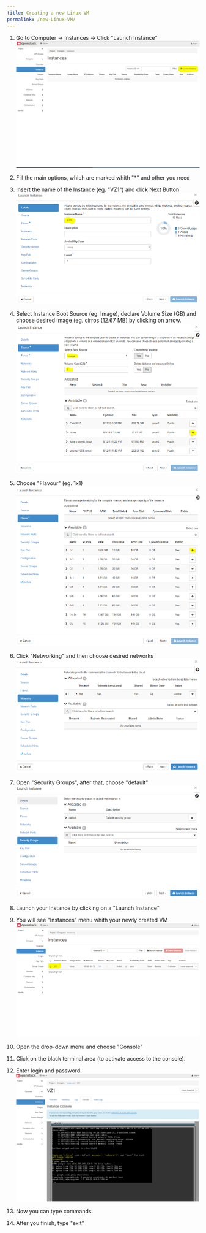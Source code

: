 ```yaml
---
title: Creating a new Linux VM 
permalink: /new-Linux-VM/
---
```

1) Go to Computer -> Instances -> Click "Launch Instance"
![../assets/img/new-linux-vm/intances1.png](../assets/img/new-linux-vm/intances1.png)

2) Fill the main options, which are marked whith "*" and other you need

3) Insert the name of the Instance (eg. "VZ1") and click Next Button
![../assets/img/new-linux-vm/intances2.png](../assets/img/new-linux-vm/intances2.png)

4) Select Instance Boot Source (eg. Image), declare Volume Size (GB) and choose desired image (eg. cirros (12.67 MB) by clicking on arrow.
![../assets/img/new-linux-vm/intances3.png](../assets/img/new-linux-vm/intances3.png)

5) Choose "Flavour" (eg. 1x1)
![../assets/img/new-linux-vm/intances4.png](../assets/img/new-linux-vm/intances4.png)

6) Click "Networking" and then choose desired networks
![../assets/img/new-linux-vm/intances5.png](../assets/img/new-linux-vm/intances5.png)

7) Open "Security Groups", after that, choose "default" 
![../assets/img/new-linux-vm/intances6.png](../assets/img/new-linux-vm/intances6.png)

8) Launch your Instance by clicking on a "Launch Instance"

9) You will see "Instances" menu whith your newly created VM
![../assets/img/new-linux-vm/intances7.png](../assets/img/new-linux-vm/intances7.png)

10) Open the drop-down menu and choose "Console"

11) Click on the black terminal area (to activate access to the console). 
	
12) Enter login and password. 
![../assets/img/new-linux-vm/intances8.png](../assets/img/new-linux-vm/intances8.png)

13) Now you can type commands.
	
14) After you finish, type "exit"

